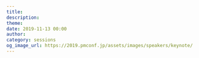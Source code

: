 ```yaml
---
title: 
description: 
theme: 
date: 2019-11-13 00:00
author: 
category: sessions
og_image_url: https://2019.pmconf.jp/assets/images/speakers/keynote/
---
```


